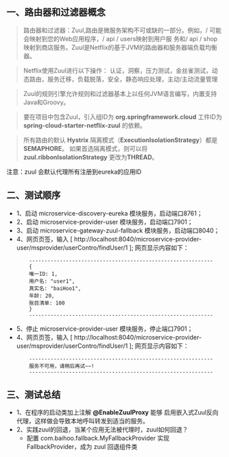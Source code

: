 ## 一、路由器和过滤器概念
> 路由器和过滤器：Zuul,路由是微服务架构不可或缺的一部分。例如，/ 可能会映射到您的Web应用程序，/ api / users映射到用户服
务和/ api / shop映射到商店服务。Zuul是Netflix的基于JVM的路由器和服务器端负载均衡器。

>Netflix使用Zuul进行以下操作：
认证，洞察，压力测试，金丝雀测试，动态路由，服务迁移，负载脱落，安全，静态响应处理，主动/主动流量管理

> Zuul的规则引擎允许规则和过滤器基本上以任何JVM语言编写，内置支持Java和Groovy。
 
> 要在项目中包含Zuul，引入组ID为 **org.springframework.cloud** 工件ID为 **spring-cloud-starter-netflix-zuul** 的依赖。

> 所有路由的默认 **Hystrix** 隔离模式（**ExecutionIsolationStrategy**）都是 **SEMAPHORE**。 如果首选隔离模式，则可以将  
**zuul.ribbonIsolationStrategy** 更改为**THREAD**。

注意：zuul 会默认代理所有注册到eureka的应用ID

## 二、测试顺序
* 1、启动  microservice-discovery-eureka 模块服务，启动端口8761；
* 2、启动  microservice-provider-user 模块服务，启动端口7901；
* 3、启动  microservice-gateway-zuul-fallback 模块服务，启动端口8040；
* 4、网页页签，输入 [ http://localhost:8040/microservice-provider-user/msprovider/userContro/findUser/1 ];
网页显示内容如下：
    ```
        ------------------------------------------------------------
        {
        唯一ID: 1,
        用户名: "user1",
        真实名: "baiHoo1",
        年龄: 20,
        账目清单: 100
        }
        ------------------------------------------------------------
    ```
* 5、停止  microservice-provider-user 模块服务，停止端口7901；
* 4、网页页签，输入 [ http://localhost:8040/microservice-provider-user/msprovider/userContro/findUser/1 ];
网页显示内容如下：
    ```
        ------------------------------------------------------------
        服务不可用，请稍后再试~~!
        ------------------------------------------------------------
    ```
## 三、测试总结
* 1、在程序的启动类加上注解 **@EnableZuulProxy** 能够 启用嵌入式Zuul反向代理，这样做会导致本地呼叫转发到适当的服务。
* 2、实践zuul的回退，当某个应用无法被代理时，zuul如何回退？
    + 配置 com.baihoo.fallback.MyFallbackProvider 实现 FallbackProvider，成为 zuul 回退组件类
			
